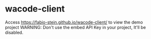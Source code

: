 # wacode-client

Access https://fabio-stein.github.io/wacode-client/ to view the demo project
WARNING: Don't use the embed API Key in your project, It'll be disabled.
